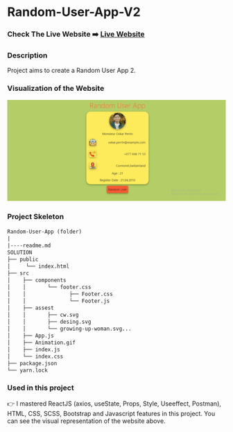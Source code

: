 # Random-User-App-V2

### Check The Live Website ➡️ [Live Website](https://sekunev-random-user-app-v2.netlify.app/)

### Description

Project aims to create a Random User App 2.

### Visualization of the Website

![image](https://github.com/Sekunev/Random-User-App/blob/main/Animation.gif)

### Project Skeleton

```
Random-User-App (folder)
|
|----readme.md
SOLUTION
├── public
│     └── index.html
├── src
│    ├── components
│    │       └── footer.css
│    │              ├── Footer.css
│    │              └── Footer.js
│    ├── assest
│    │       ├── cw.svg
│    │       ├── desing.svg
│    │       └── growing-up-woman.svg...
│    ├── App.js
│    ├── Animation.gif
│    ├── index.js
│    └── index.css
├── package.json
└── yarn.lock
```

### Used in this project

👉 I mastered ReactJS (axios, useState, Props, Style, Useeffect, Postman), HTML, CSS, SCSS, Bootstrap and Javascript features in this project. You can see the visual representation of the website above.
